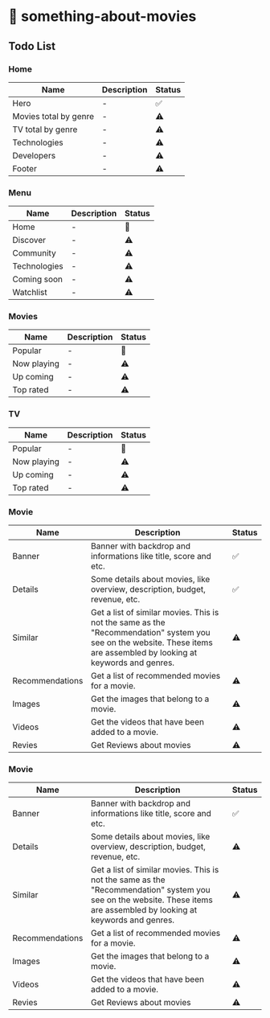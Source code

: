 # 🍿 something-about-movies
## Todo List


### Home 
| Name | Description | Status |
| ---- | ----------- | ------ |
| Hero | - | ✅  |
| Movies total by genre | - |  ⚠  |
| TV total by genre | - |  ⚠  |
| Technologies | - | ⚠  |
| Developers | - | ⚠  |
| Footer | - | ⚠  |

### Menu 
| Name | Description | Status |
| ---- | ----------- | ------ |
| Home | - | 💭 |
| Discover | - |  ⚠  |
| Community | - |  ⚠  |
| Technologies | - | ⚠  |
| Coming soon | - | ⚠  |
| Watchlist | - | ⚠  |

### Movies 
| Name | Description | Status |
| ---- | ----------- | ------ |
| Popular | - | 💭 |
| Now playing | - |  ⚠  |
| Up coming | - |  ⚠  |
| Top rated | - | ⚠  |

### TV 
| Name | Description | Status |
| ---- | ----------- | ------ |
| Popular | - | 💭 |
| Now playing | - |  ⚠  |
| Up coming | - |  ⚠  |
| Top rated | - | ⚠  |

### Movie 
| Name | Description | Status |
| ---- | ----------- | ------ |
| Banner | Banner with backdrop and informations like title, score and etc. | ✅  |
| Details | Some details about movies, like overview, description, budget, revenue, etc. | ✅  |
| Similar | Get a list of similar movies. This is not the same as the "Recommendation" system you see on the website. These items are assembled by looking at keywords and genres. | ⚠  |
| Recommendations |  Get a list of recommended movies for a movie. |  ⚠  | 
| Images | Get the images that belong to a movie. | ⚠  | 
| Videos | Get the videos that have been added to a movie. |  ⚠  | 
| Revies | Get Reviews about movies | ⚠ | 

### Movie 
| Name | Description | Status |
| ---- | ----------- | ------ |
| Banner | Banner with backdrop and informations like title, score and etc. | ✅  |
| Details | Some details about movies, like overview, description, budget, revenue, etc. | ⚠ |
| Similar | Get a list of similar movies. This is not the same as the "Recommendation" system you see on the website. These items are assembled by looking at keywords and genres. | ⚠  |
| Recommendations |  Get a list of recommended movies for a movie. |  ⚠  | 
| Images | Get the images that belong to a movie. | ⚠  | 
| Videos | Get the videos that have been added to a movie. |  ⚠  | 
| Revies | Get Reviews about movies | ⚠ | 


